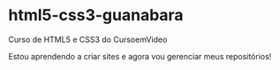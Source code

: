 # html5-css3-guanabara
 Curso de HTML5 e CSS3 do CursoemVideo

 Estou aprendendo a criar sites e agora vou gerenciar meus repositórios!